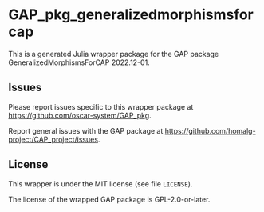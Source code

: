 # GAP_pkg_generalizedmorphismsforcap

This is a generated Julia wrapper package for the GAP package GeneralizedMorphismsForCAP 2022.12-01.

## Issues

Please report issues specific to this wrapper package at <https://github.com/oscar-system/GAP_pkg>.

Report general issues with the GAP package at <https://github.com/homalg-project/CAP_project/issues>.

## License

This wrapper is under the MIT license (see file `LICENSE`).

The license of the wrapped GAP package is GPL-2.0-or-later.
